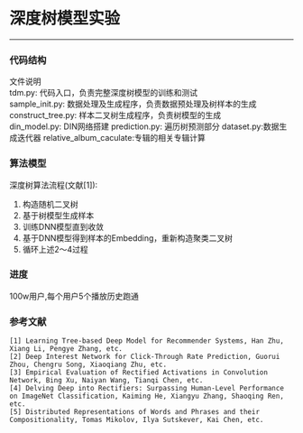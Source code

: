# 深度树模型实验
---

### 代码结构
文件说明  
tdm.py: 代码入口，负责完整深度树模型的训练和测试  
sample_init.py: 数据处理及生成程序，负责数据预处理及树样本的生成  
construct_tree.py: 样本二叉树生成程序，负责树模型的生成  
din_model.py: DIN网络搭建
prediction.py: 遍历树预测部分
dataset.py:数据生成迭代器 
relative_album_caculate:专辑的相关专辑计算


### 算法模型
深度树算法流程(文献[1]):  
1. 构造随机二叉树  
2. 基于树模型生成样本  
3. 训练DNN模型直到收敛  
4. 基于DNN模型得到样本的Embedding，重新构造聚类二叉树  
5. 循环上述2～4过程

### 进度
100w用户,每个用户5个播放历史跑通

### 参考文献
    [1] Learning Tree-based Deep Model for Recommender Systems, Han Zhu, Xiang Li, Pengye Zhang, etc.
    [2] Deep Interest Network for Click-Through Rate Prediction, Guorui Zhou, Chengru Song, Xiaoqiang Zhu, etc.
    [3] Empirical Evaluation of Rectified Activations in Convolution Network, Bing Xu, Naiyan Wang, Tianqi Chen, etc.
    [4] Delving Deep into Rectifiers: Surpassing Human-Level Performance on ImageNet Classification, Kaiming He, Xiangyu Zhang, Shaoqing Ren, etc.
    [5] Distributed Representations of Words and Phrases and their Compositionality, Tomas Mikolov, Ilya Sutskever, Kai Chen, etc.
